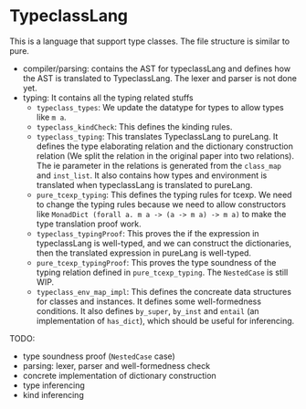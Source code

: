 # TypeclassLang

This is a language that support type classes. The file structure is similar to pure.
- compiler/parsing: contains the AST for typeclassLang and defines how the AST is translated to TypeclassLang. The lexer and parser is not done yet.
- typing: It contains all the typing related stuffs
  - `typeclass_types`: We update the datatype for types to allow types like `m a`.
  - `typeclass_kindCheck`: This defines the kinding rules.
  - `typeclass_typing`: This translates TypeclassLang to pureLang. It defines the type elaborating relation and the dictionary construction relation (We split the relation in the original paper into two relations). The ie parameter in the relations is generated from the `class_map` and `inst_list`. It also contains how types and environment is translated when typeclassLang is translated to pureLang.
  - `pure_tcexp_typing`: This defines the typing rules for tcexp. We need to change the typing rules because we need to allow constructors like `MonadDict (forall a. m a -> (a -> m a) -> m a)` to make the type translation proof work.
  - `typeclass_typingProof`: This proves the if the expression in typeclassLang is well-typed, and we can construct the dictionaries, then the translated expression in pureLang is well-typed.
  - `pure_tcexp_typingProof`: This proves the type soundness of the typing relation defined in `pure_tcexp_typing`. The `NestedCase` is still WIP.
  - `typeclass_env_map_impl`: This defines the concreate data structures for classes and instances. It defines some well-formedness conditions. It also defines `by_super`, `by_inst` and `entail` (an implementation of `has_dict`), which should be useful for inferencing.

TODO:
- type soundness proof (`NestedCase` case)
- parsing: lexer, parser and well-formedness check
- concrete implementation of dictionary construction
- type inferencing
- kind inferencing

